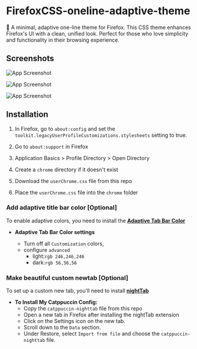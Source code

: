 
# FirefoxCSS-oneline-adaptive-theme

🌈 A minimal, adaptive one-line theme for Firefox. This CSS theme enhances Firefox's UI with a clean, unified look. Perfect for those who love simplicity and functionality in their browsing experience.

## Screenshots

![App Screenshot](https://i.imgur.com/2VgY9av.png)

![App Screenshot](https://i.imgur.com/21Cj9Jx.png)

![App Screenshot](https://i.imgur.com/7jkaajK.png)


## Installation
1. In Firefox, go to `about:config` and set the `toolkit.legacyUserProfileCustomizations.stylesheets` setting to true.

2. Go to `about:support` in Firefox

3. Application Basics > Profile Directory > Open Directory

4. Create a `chrome` directory if it doesn't exist

5. Download the `userChrome.css` file from this repo

6. Place the `userChrome.css` file into the `chrome` folder

### Add adaptive title bar color [Optional]
To enable adaptive colors, you need to install the **[Adaptive Tab Bar Color](https://addons.mozilla.org/en-US/firefox/addon/adaptive-tab-bar-colour/?utm_source=addons.mozilla.org&utm_medium=referral&utm_content=search)**

- **Adaptive Tab Bar Color settings**

    - Turn off all `Customization` colors,
    - configure `advanced`
        - light:`rgb 246,246,246`
        - dark:`rgb 56,56,56`


### Make beautiful custom newtab [Optional]
To set up a custom new tab, you'll need to install **[nightTab](https://addons.mozilla.org/en-US/firefox/addon/nighttab/)**

- **To Install My Catppuccin Config:**
    - Copy the `catppuccin-nighttab` file from this repo
    - Open a new tab in Firefox after installing the nightTab extension
    - Click on the Settings icon on the new tab.
    - Scroll down to the `Data` section.
    - Under Restore, select `Import from file` and choose the `catppuccin-nighttab` file.

